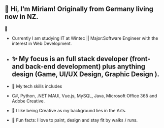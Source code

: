 👋
Hi, I’m Miriam!
Originally from Germany living now in NZ.
 - 
  👀
- Currently I am studying IT at Wintec || Major:Software Engineer with the interest in Web Development.
- ✨ My focus is an full stack developer (front- and back-end development) plus anything design (Game, UI/UX Design,
  Graphic Design ).
  -
- 🧩 My tech skills includes
- C#, Python, .NET MAUI, Vue.js, MySQL, Java, Microsoft Office 365 and Adobe Creative.
- 🎨 I like being Creative as my background lies in the Arts.

- 🏹 Fun facts:
  I love to paint, design and stay fit by walks / runs.

